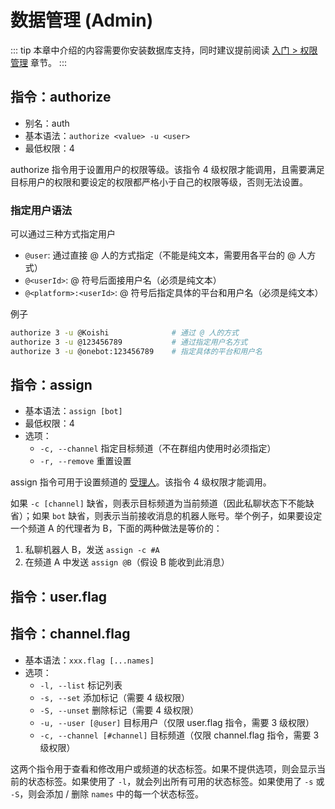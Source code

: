 # 数据管理 (Admin)

::: tip
本章中介绍的内容需要你安装数据库支持，同时建议提前阅读 [入门 > 权限管理](../../manual/usage/permission.md) 章节。
:::

## 指令：authorize

- 别名：auth
- 基本语法：`authorize <value> -u <user>`
- 最低权限：4

authorize 指令用于设置用户的权限等级。该指令 4 级权限才能调用，且需要满足目标用户的权限和要设定的权限都严格小于自己的权限等级，否则无法设置。

### 指定用户语法

可以通过三种方式指定用户

- `@user`: 通过直接 @ 人的方式指定（不能是纯文本，需要用各平台的 @ 人方式）
- `@<userId>`: @ 符号后面接用户名（必须是纯文本）
- `@<platform>:<userId>`: @ 符号后指定具体的平台和用户名（必须是纯文本）

例子

```sh
authorize 3 -u @Koishi              # 通过 @ 人的方式
authorize 3 -u @123456789           # 通过指定用户名方式
authorize 3 -u @onebot:123456789    # 指定具体的平台和用户名
```

## 指令：assign

- 基本语法：`assign [bot]`
- 最低权限：4
- 选项：
  - `-c, --channel` 指定目标频道（不在群组内使用时必须指定）
  - `-r, --remove` 重置设置

assign 指令可用于设置频道的 [受理人](../../manual/usage/platform.md#受理人机制)。该指令 4 级权限才能调用。

如果 `-c [channel]` 缺省，则表示目标频道为当前频道（因此私聊状态下不能缺省）；如果 `bot` 缺省，则表示当前接收消息的机器人账号。举个例子，如果要设定一个频道 A 的代理者为 B，下面的两种做法是等价的：

1. 私聊机器人 B，发送 `assign -c #A`
2. 在频道 A 中发送 `assign @B`（假设 B 能收到此消息）

## 指令：user.flag <badge text="已废弃" type="danger"/>
## 指令：channel.flag <badge text="已废弃" type="danger"/>

- 基本语法：`xxx.flag [...names]`
- 选项：
  - `-l, --list` 标记列表
  - `-s, --set` 添加标记（需要 4 级权限）
  - `-S, --unset` 删除标记（需要 4 级权限）
  - `-u, --user [@user]` 目标用户（仅限 user.flag 指令，需要 3 级权限）
  - `-c, --channel [#channel]` 目标频道（仅限 channel.flag 指令，需要 3 级权限）

这两个指令用于查看和修改用户或频道的状态标签。如果不提供选项，则会显示当前的状态标签。如果使用了 `-l`，就会列出所有可用的状态标签。如果使用了 `-s` 或 `-S`，则会添加 / 删除 `names` 中的每一个状态标签。
